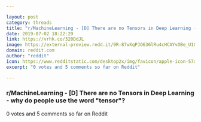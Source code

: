 ```yaml
---

layout: post
category: threads
title: "r/MachineLearning - [D] There are no Tensors in Deep Learning - why do people use the word \"tensor\"?"
date: 2019-07-02 18:22:29
link: https://vrhk.co/320DdJL
image: https://external-preview.redd.it/9R-87wXqPJO636lRu4cHCAYvOBe_U10HC3oMmT30IAg.jpg?auto=webp&s=d400554e3a86d53ac0bbdcf5e9248ea0f627e6b8
domain: reddit.com
author: "reddit"
icon: https://www.redditstatic.com/desktop2x/img/favicon/apple-icon-57x57.png
excerpt: "0 votes and 5 comments so far on Reddit"

---
```


### r/MachineLearning - [D] There are no Tensors in Deep Learning - why do people use the word "tensor"?

0 votes and 5 comments so far on Reddit